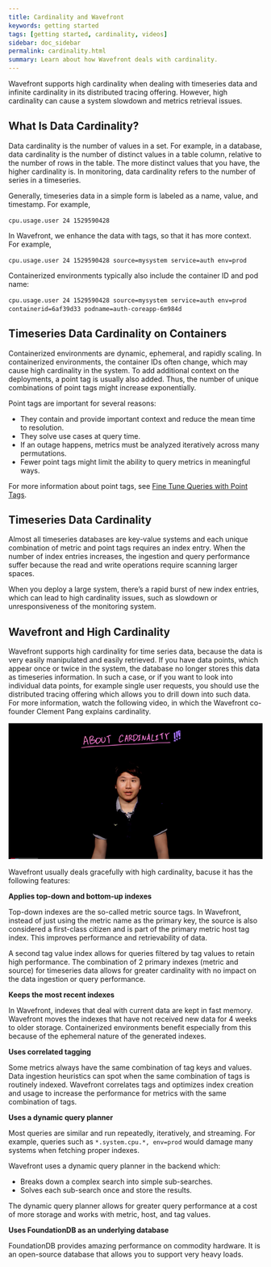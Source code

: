 ```yaml
---
title: Cardinality and Wavefront
keywords: getting started
tags: [getting started, cardinality, videos]
sidebar: doc_sidebar
permalink: cardinality.html
summary: Learn about how Wavefront deals with cardinality.
---
```

Wavefront supports high cardinality when dealing with timeseries data and infinite cardinality in its distributed tracing offering. However, high cardinality can cause a system slowdown and metrics retrieval issues. 


## What Is Data Cardinality?

Data cardinality is the number of values in a set. For example, in a database, data cardinality is the number of distinct values in a table column, relative to the number of rows in the table. The more distinct values that you have, the higher cardinality is. In monitoring, data cardinality refers to the number of series in a timeseries.

Generally, timeseries data in a simple form is labeled as a name, value, and timestamp. For example,  

`cpu.usage.user 24 1529590428`

In Wavefront, we enhance the data with tags, so that it has more context. For example, 

`cpu.usage.user 24 1529590428 source=mysystem service=auth env=prod`

Containerized environments typically also include the container ID and pod name: 

`cpu.usage.user 24 1529590428 source=mysystem service=auth env=prod containerid=6af39d33 podname=auth-coreapp-6m984d`

## Timeseries Data Cardinality on Containers

Containerized environments are dynamic, ephemeral, and rapidly scaling. In containerized environments, the container IDs often change, which may cause high cardinality in the system. To add additional context on the deployments, a point tag is usually  also added. Thus, the number of unique combinations of point tags might increase exponentially.

Point tags are important for several reasons:

* They contain and provide important context and reduce the mean time to resolution.
* They solve use cases at query time.
* If an outage happens, metrics must be analyzed iteratively across many permutations.
* Fewer point tags might limit the ability to query metrics in meaningful ways.

For more information about point tags, see [Fine Tune Queries with Point Tags](query_language_point_tags.html).

## Timeseries Data Cardinality

Almost all timeseries databases are key-value systems and each unique combination of metric and point tags requires an index entry. When the number of index entries increases, the ingestion and query performance suffer because the read and write operations require scanning larger spaces. 

When you deploy a large system, there’s a rapid burst of new index entries, which can lead to high cardinality issues, such as slowdown or unresponsiveness of the monitoring system.


## Wavefront and High Cardinality


Wavefront supports high cardinality for time series data, because the data is very easily manipulated and easily retrieved. If you have data points, which appear once or twice in the system, the database no longer stores this data as timeseries information. In such a case, or if you want to look into individual data points, for example single user requests, you should use the distributed tracing offering which allows you to drill down into such data. For more information, watch the following video, in which the Wavefront co-founder Clement Pang explains cardinality.

<a href="https://youtu.be/8wKPkrIiXKw" target="_blank"><img src="/images/v_cardinality.png" style="width: 700px;" alt="about cardinality"/></a>

Wavefront usually deals gracefully with high cardinality, bacuse it has the following features:

**Applies top-down and bottom-up indexes**

Top-down indexes are the so-called metric source tags. In Wavefront, instead of just using the metric name as the primary key, the source is also considered a first-class citizen and is part of the primary metric host tag index. This improves performance and retrievability of data.

A second tag value index allows for queries filtered by tag values to retain high performance. The combination of 2 primary indexes (metric and source) for timeseries data allows for greater cardinality with no impact on the data ingestion or query performance.

**Keeps the most recent indexes**

In Wavefront, indexes that deal with current data are kept in fast memory. Wavefront moves the indexes that have not received new data for 4 weeks to older storage. Containerized environments benefit especially from this because of the ephemeral nature of the generated indexes.

**Uses correlated tagging**

Some metrics always have the same combination of tag keys and values. Data ingestion heuristics can spot when the same combination of tags is routinely indexed. Wavefront correlates tags and optimizes index creation and usage to increase the performance for metrics with the same combination of tags.

**Uses a dynamic query planner**

Most queries are similar and run repeatedly, iteratively, and streaming. For example, queries such as `*.system.cpu.*, env=prod` would damage many systems when fetching proper indexes.

Wavefront uses a dynamic query planner in the backend which:

* Breaks down a complex search into simple sub-searches.
* Solves each sub-search once and store the results.

The dynamic query planner allows for greater query performance at a cost of more storage and works with metric, host, and tag values.

**Uses FoundationDB as an underlying database**

FoundationDB provides amazing performance on commodity hardware. It is an open-source database that allows you to support very heavy loads.
